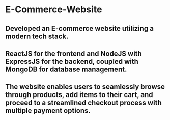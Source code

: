 # E-Commerce-Website

## Developed an E-commerce website utilizing a modern tech stack.

## ReactJS for the frontend and NodeJS with ExpressJS for the backend, coupled with MongoDB for database management. 

## The website enables users to seamlessly browse through products, add items to their cart, and proceed to a streamlined checkout process with multiple payment options.
